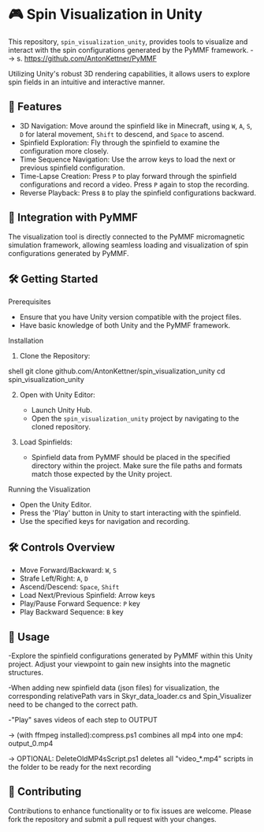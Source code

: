 # 🎮 Spin Visualization in Unity

This repository, `spin_visualization_unity`, provides tools to visualize and interact with the spin configurations generated by the PyMMF framework. --> s. https://github.com/AntonKettner/PyMMF

Utilizing Unity's robust 3D rendering capabilities, it allows users to explore spin fields in an intuitive and interactive manner.

## 🎨 Features

- 3D Navigation: Move around the spinfield like in Minecraft, using `W`, `A`, `S`, `D` for lateral movement, `Shift` to descend, and `Space` to ascend.
- Spinfield Exploration: Fly through the spinfield to examine the configuration more closely.
- Time Sequence Navigation: Use the arrow keys to load the next or previous spinfield configuration.
- Time-Lapse Creation: Press `P` to play forward through the spinfield configurations and record a video. Press `P` again to stop the recording.
- Reverse Playback: Press `B` to play the spinfield configurations backward.

## 🔗 Integration with PyMMF

The visualization tool is directly connected to the PyMMF micromagnetic simulation framework, allowing seamless loading and visualization of spin configurations generated by PyMMF.

## 🛠️ Getting Started

Prerequisites

- Ensure that you have Unity version compatible with the project files.
- Have basic knowledge of both Unity and the PyMMF framework.

Installation

1. Clone the Repository:
   
shell
   git clone github.com/AntonKettner/spin_visualization_unity
   cd spin_visualization_unity
   


2. Open with Unity Editor:
   - Launch Unity Hub.
   - Open the `spin_visualization_unity` project by navigating to the cloned repository.

3. Load Spinfields:
   - Spinfield data from PyMMF should be placed in the specified directory within the project. Make sure the file paths and formats match those expected by the Unity project.

Running the Visualization

- Open the Unity Editor.
- Press the 'Play' button in Unity to start interacting with the spinfield.
- Use the specified keys for navigation and recording.

## 🛠️ Controls Overview

- Move Forward/Backward: `W`, `S`
- Strafe Left/Right: `A`, `D`
- Ascend/Descend: `Space`, `Shift`
- Load Next/Previous Spinfield: Arrow keys
- Play/Pause Forward Sequence: `P` key
- Play Backward Sequence: `B` key

## 🎥 Usage

-Explore the spinfield configurations generated by PyMMF within this Unity project. Adjust your viewpoint to gain new insights into the magnetic structures.


-When adding new spinfield data (json files) for visualization, the corresponding relativePath vars in Skyr_data_loader.cs and Spin_Visualizer need to be changed to the correct path.


-"Play" saves videos of each step to OUTPUT

-> (with ffmpeg installed):compress.ps1 combines all mp4 into one mp4: output_0.mp4

-> OPTIONAL: DeleteOldMP4sScript.ps1 deletes all "video_*.mp4" scripts in the folder to be ready for the next recording

## 🤝 Contributing

Contributions to enhance functionality or to fix issues are welcome. Please fork the repository and submit a pull request with your changes.
